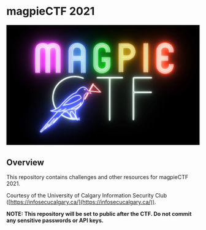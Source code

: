 # magpieCTF 2021

![magpieCTF Logo](ctf-logo.png)

## Overview
This repository contains challenges and other resources for magpieCTF 2021.

Courtesy of the University of Calgary Information Security Club ([https://infosecucalgary.ca/](https://infosecucalgary.ca/)).

**NOTE: This repository will be set to public after the CTF. Do not commit any sensitive passwords or API keys.**